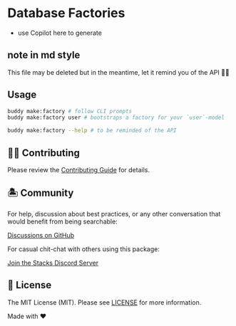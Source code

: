 # Database Factories

- use Copilot here to generate

## note in md style

This file may be deleted but in the meantime, let it remind you of the API 🤙🏼

## Usage

```sh
buddy make:factory # follow CLI prompts
buddy make:factory user # bootstraps a factory for your `user`-model

buddy make:factory --help # to be reminded of the API
```

## 💪🏼 Contributing

Please review the [Contributing Guide](https://github.com/stacksjs/contributing) for details.

## 🏝 Community

For help, discussion about best practices, or any other conversation that would benefit from being searchable:

[Discussions on GitHub](https://github.com/stacksjs/stacks/discussions)

For casual chit-chat with others using this package:

[Join the Stacks Discord Server](https://discord.ow3.org)

## 📄 License

The MIT License (MIT). Please see [LICENSE](../../LICENSE.md) for more information.

Made with ❤️
